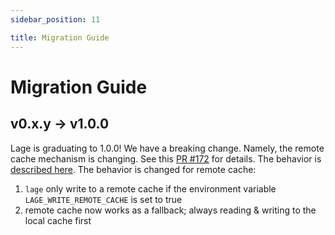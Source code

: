 ```yaml
---
sidebar_position: 11

title: Migration Guide
---
```


# Migration Guide

## v0.x.y -> v1.0.0

Lage is graduating to 1.0.0! We have a breaking change. Namely, the remote cache mechanism is changing. See this [PR #172](https://github.com/microsoft/lage/pull/172) for details. The behavior is [described here](Tutorial/remote-cache.md). The behavior is changed for remote cache:

1. `lage` only write to a remote cache if the environment variable `LAGE_WRITE_REMOTE_CACHE` is set to true
2. remote cache now works as a fallback; always reading & writing to the local cache first

